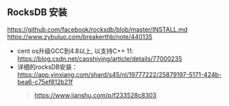 ## RocksDB 安装
https://github.com/facebook/rocksdb/blob/master/INSTALL.md
https://www.zybuluo.com/breakerthb/note/440135
- cent os升级GCC到4.8以上, 以支持C++ 11: https://blog.csdn.net/caoshiying/article/details/77000235
- 详细的rocksDB安装：https://app.yinxiang.com/shard/s45/nl/19777222/25879197-5171-424b-bea6-c75ef812b21f
  > https://www.jianshu.com/p/f233528c8303
